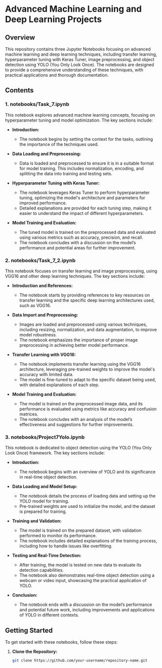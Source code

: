 # Advanced Machine Learning and Deep Learning Projects

## Overview

This repository contains three Jupyter Notebooks focusing on advanced machine learning and deep learning techniques, including transfer learning, hyperparameter tuning with Keras Tuner, image preprocessing, and object detection using YOLO (You Only Look Once). The notebooks are designed to provide a comprehensive understanding of these techniques, with practical applications and thorough documentation.

## Contents

### 1. **notebooks/Task_7.ipynb**

This notebook explores advanced machine learning concepts, focusing on hyperparameter tuning and model optimization. The key sections include:

- **Introduction:**
  - The notebook begins by setting the context for the tasks, outlining the importance of the techniques used.

- **Data Loading and Preprocessing:**
  - Data is loaded and preprocessed to ensure it is in a suitable format for model training. This includes normalization, encoding, and splitting the data into training and testing sets.

- **Hyperparameter Tuning with Keras Tuner:**
  - The notebook leverages Keras Tuner to perform hyperparameter tuning, optimizing the model's architecture and parameters for improved performance.
  - Detailed explanations are provided for each tuning step, making it easier to understand the impact of different hyperparameters.

- **Model Training and Evaluation:**
  - The tuned model is trained on the preprocessed data and evaluated using various metrics such as accuracy, precision, and recall.
  - The notebook concludes with a discussion on the model’s performance and potential areas for further improvement.

### 2. **notebooks/Task_7_2.ipynb**

This notebook focuses on transfer learning and image preprocessing, using VGG16 and other deep learning techniques. The key sections include:

- **Introduction and References:**
  - The notebook starts by providing references to key resources on transfer learning and the specific deep learning architectures used, such as VGG16.
  
- **Data Import and Preprocessing:**
  - Images are loaded and preprocessed using various techniques, including resizing, normalization, and data augmentation, to improve model robustness.
  - The notebook emphasizes the importance of proper image preprocessing in achieving better model performance.

- **Transfer Learning with VGG16:**
  - The notebook implements transfer learning using the VGG16 architecture, leveraging pre-trained weights to improve the model's accuracy with limited data.
  - The model is fine-tuned to adapt to the specific dataset being used, with detailed explanations of each step.

- **Model Training and Evaluation:**
  - The model is trained on the preprocessed image data, and its performance is evaluated using metrics like accuracy and confusion matrices.
  - The notebook concludes with an analysis of the model’s effectiveness and suggestions for further improvements.

### 3. **notebooks/Project7Yolo.ipynb**

This notebook is dedicated to object detection using the YOLO (You Only Look Once) framework. The key sections include:

- **Introduction:**
  - The notebook begins with an overview of YOLO and its significance in real-time object detection.

- **Data Loading and Model Setup:**
  - The notebook details the process of loading data and setting up the YOLO model for training.
  - Pre-trained weights are used to initialize the model, and the dataset is prepared for training.

- **Training and Validation:**
  - The model is trained on the prepared dataset, with validation performed to monitor its performance.
  - The notebook includes detailed explanations of the training process, including how to handle issues like overfitting.

- **Testing and Real-Time Detection:**
  - After training, the model is tested on new data to evaluate its detection capabilities.
  - The notebook also demonstrates real-time object detection using a webcam or video input, showcasing the practical application of YOLO.

- **Conclusion:**
  - The notebook ends with a discussion on the model’s performance and potential future work, including improvements and applications of YOLO in different contexts.

## Getting Started

To get started with these notebooks, follow these steps:

1. **Clone the Repository:**

   ```bash
   git clone https://github.com/your-username/repository-name.git
